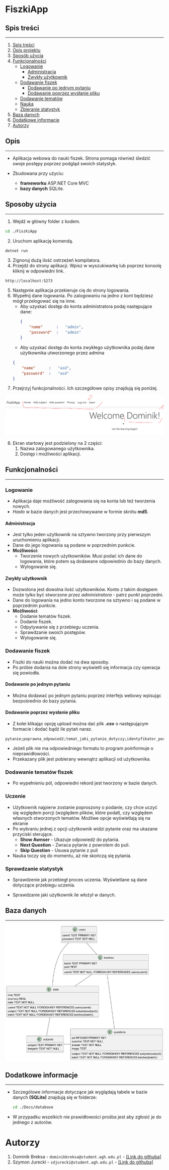 # FiszkiApp

## Spis treści
----

1. [Spis treści](#spis-treści)
2. [Opis projektu](#opis)
3. [Sposób użycia](#dodatkowe-informacje)
4. [Funkcjonalności](#funkcjonalności)
	-	[Logowanie](#logowanie)
		-	[Administracja](#administracja)
		-	[Zwykły użytkownik](#zwykły-użytkownik)
	-	[Dodawanie fiszek](#dodawanie-fiszek)
		-	[Dodawanie po jednym pytaniu](#dodawanie-po-jednym-pytaniu)
		-	[Dodawanie poprzez wysłanie pliku](#dodawanie-poprzez-wysłanie-pliku)
	-	[Dodawanie tematów](#dodawanie-tematów-fiszek)
	-	[Nauka](#uczenie)
	-	[Zbieranie statystyk](#sprawdzanie-statystyk)
5. [Baza danych](#baza-danych)
6. [Dodatkowe informacje](#dodatkowe-informacje)
7. [Autorzy](#autorzy)

## Opis
----

-	Aplikacja webowa do nauki fiszek. Strona pomaga również śledzić swoje postępy poprzez podgląd swoich statystyk.

-	Zbudowana przy użyciu:
	-	**frameworku** ASP.NET Core MVC
	-	**bazy danych** SQLite.

## Sposoby użycia
----
1.	Wejdź w główny folder z kodem.
```bash
cd ./FiszkiApp
```
2.	Uruchom aplikację komendą.
```bash
dotnet run
```
3.	Zignoruj dużą ilość ostrzeżeń kompilatora.
4.	Przejdź do strony aplikacji. Wpisz w wyszukiwarkę lub poprzez konsolę kliknij w odpowiedni link.
```url
http://localhost:5273
```
5.	Następnie aplikacja przekieruje cię do strony logowania.
6.	Wypełnij dane logowania. Po zalogowaniu na jedno z kont będziesz mógł przelogować się na inne.
	-	Aby uzyskać dostęp do konta administratora podaj następujące dane:
		```json
		{
			"name"		:	"admin",
			"password"	:	"admin"
		}
		```
	-	Aby uzyskać dostęp do konta zwykłego użytkownika podaj dane użytkownika utworzonego przez admina
	```json
	{
		"name"		:	"asd",
		"password"	:	"asd"
	}
	```
7.	Przejrzyj funkcjonalności. Ich szczegółowe opisy znajdują się poniżej.

![alt](./Docs/Menu.png)

8.	Ekran startowy jest podzielony na 2 części:
	1.	Nazwa zalogowanego użytkownika.
	2.	Dostęp i możliwości aplikacji.

## Funkcjonalności
----
### Logowanie
-	Aplikacja daje możliwość zalogowania się na konta lub też tworzenia nowych.
-	*Hasło* w bazie danych jest przechowywane w formie skrótu **md5**.

#### Administracja
-	Jest tylko jeden użytkownik na sztywno tworzony przy pierwszym uruchomieniu aplikacji.
-	Dane do jego logowania są podane w poprzednim punkcie.
-	**Możliwości**:
	-	Tworzenie nowych użytkowników. Musi podać ich dane do logowania, które potem są dodawane odpowiednio do bazy danych.
	-	Wylogowanie się.

#### Zwykły użytkownik
-	Dozwolona jest dowolna ilość użytkowników. Konto z takim dostępem może tylko być stworzone przez *administratora* - patrz punkt poprzedni.
-	Dane do logowania na jedno konto tworzone na sztywno i są podane w poprzednim punkcie.
-	**Możliwości**:
	-	Dodanie tematów fiszek.
	-	Dodanie fiszek.
	-	Odpytywanie się z przebiegu uczenia.
	-	Sprawdzanie swoich postępów.
	-	Wylogowanie się.

### Dodawanie fiszek
-	Fiszki do nauki można dodać na dwa sposoby.
-	Po próbie dodania na dole strony wyświetli się informacja czy operacja się powiodła.

#### Dodawanie po jednym pytaniu
-	Można dodawać po jednym pytaniu poprzez interfejs webowy wpisując bezpośrednio do bazy pytania.

#### Dodawanie poprzez wysłanie pliku
-	Z kolei klikając opcję upload można dać plik **.csv** o następującym formacie i dodać bądź ile pytań naraz.
```csv
pytanie;poprawna_odpowiedź;temat_jaki_pytanie_dotyczy;identyfikator_porcji
```
-	Jeżeli plik nie ma odpowiedniego formatu to program poinformuje o nieprawidłowości.
-	Przekazany plik jest pobierany wewnątrz aplikacji od użytkownika.

### Dodawanie tematów fiszek
-	Po wypełnieniu pól, odpowiedni rekord jest tworzony w bazie danych.

### Uczenie
-	Użytkownik najpierw zostanie poproszony o podanie, czy chce uczyć się względem porcji (względem plików, które podał), czy względem własnych stworzonych tematów. Możliwe opcje wyświetlają się na ekranie
-	Po wybraniu jednej z opcji użytkownik widzi pytanie oraz ma ukazane przyciski sterujące.
	-	**Show Awnser** - Ukazuje odpowiedź do pytania.
	-	**Next Question** - Zwraca pytanie z powrotem do puli.
	-	**Skip Question** - Usuwa pytanie z puli
-	Nauka toczy się do momentu, aż nie skończą się pytania.

### Sprawdzanie statystyk
-	Sprawdzenie jak przebiegł proces uczenia. Wyświetlane są dane dotyczące przebiegu uczenia.

-	Sprawdzanie jaki użytkownik ile włożył w danych.

## Baza danych
----

![alt](./Docs/database/Tables_diagram-0.png)

## Dodatkowe informacje
----

-	Szczególowe informacje dotyczące jak wyglądają tabele w bazie danych **(SQLite)** znajdują się w folderze:

	```bash
	cd ./Docs/database
	```

-	W przypadku wszelkich nie prawidłowości prośba jest aby zgłosić je do jednego z autorów.

# Autorzy

1.	Dominik Breksa - `dominikbreksa@student.agh.edu.pl` - [\[Link do githuba\]](https://github.com/ForNeus57)
2.	Szymon Jurecki - `sdjurecki@student.agh.edu.pl` - [\[Link do githuba\]](https://github.com/CaIiguIa)
